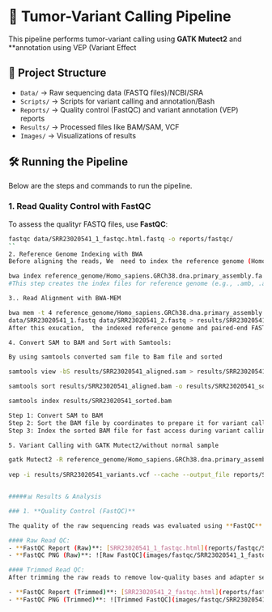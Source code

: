 

# 🧬 Tumor-Variant Calling Pipeline 
This pipeline performs tumor-variant calling using **GATK Mutect2** and **annotation using VEP (Variant Effect 

## 📂 Project Structure

- `Data/` → Raw sequencing data (FASTQ files)/NCBI/SRA
- `Scripts/` → Scripts for variant calling and annotation/Bash
- `Reports/` → Quality control (FastQC) and variant annotation (VEP) reports
- `Results/` → Processed files like BAM/SAM, VCF
- `Images/` → Visualizations of results


## 🛠️ Running the Pipeline

Below are the steps and commands to run the pipeline.

### 1. **Read Quality Control with FastQC**

To assess the qualityr FASTQ files, use **FastQC**:

```bash
fastqc data/SRR23020541_1_fastqc.html.fastq -o reports/fastqc/
``
2. Reference Genome Indexing with BWA
Before aligning the reads, We  need to index the reference genome (Homo_sapiens.GRCh38.dna.primary_assembly.fa) using BWA:

bwa index reference_genome/Homo_sapiens.GRCh38.dna.primary_assembly.fa
#This step creates the index files for reference genome (e.g., .amb, .ann, .bwt, .pac, .sa files).

3.. Read Alignment with BWA-MEM

bwa mem -t 4 reference_genome/Homo_sapiens.GRCh38.dna.primary_assembly.fa \
data/SRR23020541_1.fastq data/SRR23020541_2.fastq > results/SRR23020541_aligned.sam
After this exucation,  the indexed reference genome and paired-end FASTQ files to generate a SAM file. 

4. Convert SAM to BAM and Sort with Samtools:

By using samtools converted sam file to Bam file and sorted

samtools view -bS results/SRR23020541_aligned.sam > results/SRR23020541_aligned.bam

samtools sort results/SRR23020541_aligned.bam -o results/SRR23020541_sorted.bam

samtools index results/SRR23020541_sorted.bam

Step 1: Convert SAM to BAM
Step 2: Sort the BAM file by coordinates to prepare it for variant calling.
Step 3: Index the sorted BAM file for fast access during variant calling.

5. Variant Calling with GATK Mutect2/without normal sample

gatk Mutect2 -R reference_genome/Homo_sapiens.GRCh38.dna.primary_assembly.fa -I results/SRR23020541_sorted.bam -O results/SRR23020541_variants.vcf
 
vep -i results/SRR23020541_variants.vcf --cache --output_file reports/SRR23020541_vep_annotation.txt


#####📊 Results & Analysis

### 1. **Quality Control (FastQC)**

The quality of the raw sequencing reads was evaluated using **FastQC**. The FastQC reports provide detailed metrics such as base quality, GC content, sequence duplication levels, and adapter contamination. The **FastQC** results for the raw and trimmed FASTQ files are available as HTML reports and PNG images.

#### Raw Read QC:
- **FastQC Report (Raw)**: [SRR23020541_1_fastqc.html](reports/fastqc/SRR23020541_1_fastqc.html)
- **FastQC PNG (Raw)**: ![Raw FastQC](images/fastqc/SRR23020541_1_fastqc.png)

#### Trimmed Read QC:
After trimming the raw reads to remove low-quality bases and adapter sequences, another round of **FastQC** was performed on the trimmed reads to ensure the quality of the processed data.

- **FastQC Report (Trimmed)**: [SRR23020541_2_fastqc.html](reports/fastqc/SRR23020541_2_fastqc.html)
- **FastQC PNG (Trimmed)**: ![Trimmed FastQC](images/fastqc/SRR23020541_2_fastqc.png)

